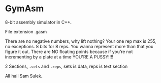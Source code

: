 # GymAsm
8-bit assembly simulator in C++.

File extension .gasm

There are no negative numbers, why lift nothing?
Your one rep max is 255, no exceptions.
8 bits for 8 reps.
You wanna represent more than that you figure it out.
There are NO floating points because if you're not incrementing by a plate at a time YOU'RE A PUSSY!!!!

2 Sections, `.sets` and `.reps`, sets is data, reps is text section

All hail Sam Sulek.
